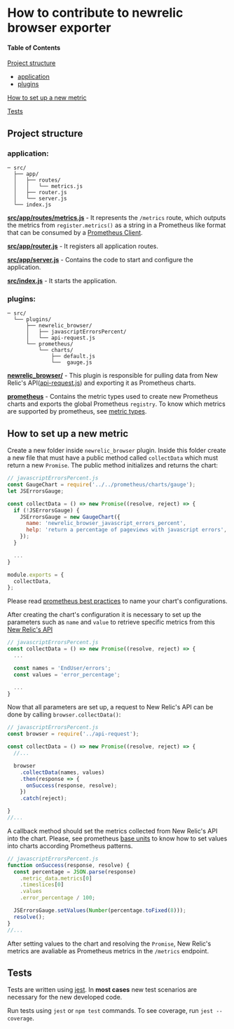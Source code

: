 # **How to contribute to newrelic browser exporter**

#### Table of Contents

[Project structure](#project-structure)
  * [application](#application)
  * [plugins](#plugins)

[How to set up a new metric](#How-to-set-up-a-new-metric)

[Tests](#tests)

## **Project structure**

### **application**:
```
─ src/
  ├── app/
  │   ├── routes/
  │   │   └── metrics.js
  │   ├── router.js
  │   └── server.js
  └── index.js
```

**[src/app/routes/metrics.js](https://github.com/ContaAzul/newrelic_browser_exporter/blob/master/src/app/routes/metrics.js)** - It represents the `/metrics` route, which outputs the metrics from `register.metrics()` as a string in a Prometheus like format that can be consumed by a [Prometheus Client](https://github.com/siimon/prom-client#register).

**[src/app/router.js](https://github.com/ContaAzul/newrelic_browser_exporter/blob/master/src/app/router.js)** - It registers all application routes.

**[src/app/server.js](https://github.com/ContaAzul/newrelic_browser_exporter/blob/master/src/app/server.js)** - Contains the code to start and configure the application.

**[src/index.js](https://github.com/ContaAzul/newrelic_browser_exporter/blob/master/src/index.js)** - It starts the application.

### **plugins**:
```
─ src/
  └── plugins/
      ├── newrelic_browser/
      │   ├── javascriptErrorsPercent/
      │   └── api-request.js
      └── prometheus/
          └── charts/
              ├── default.js
              └──  gauge.js
```

**[newrelic_browser/](https://github.com/ContaAzul/newrelic_browser_exporter/tree/master/src/plugins/newrelic_browser)** - This plugin is responsible for pulling data from New Relic's API([api-request.js](https://github.com/ContaAzul/newrelic_browser_exporter/blob/master/src/plugins/newrelic_browser/api-request.js)) and exporting it as Prometheus charts.

**[prometheus](https://github.com/ContaAzul/newrelic_browser_exporter/tree/master/src/plugins/prometheus)** - Contains the metric types used to create new Prometheus charts and exports the global Prometheus `registry`. To know which metrics are supported by prometheus, see [metric types](https://prometheus.io/docs/concepts/metric_types/).


## **How to set up a new metric**

Create a new folder inside `newrelic_browser` plugin. Inside this folder create a new file that must have a public method called `collectData` which must return a new `Promise`. The public method initializes and returns the chart:

```js
// javascriptErrorsPercent.js
const GaugeChart = require('../../prometheus/charts/gauge');
let JSErrorsGauge;

const collectData = () => new Promise((resolve, reject) => {
  if (!JSErrorsGauge) {
    JSErrorsGauge = new GaugeChart({
      name: 'newrelic_browser_javascript_errors_percent',
      help: 'return a percentage of pageviews with javascript errors',
    });
  }

  ...
}

module.exports = {
  collectData,
};
```

Please read [prometheus best practices](https://prometheus.io/docs/practices/naming/) to name your chart's configurations.

After creating the chart's configuration it is necessary to set up the parameters such as `name` and `value` to retrieve specific metrics from this [New Relic's API](https://rpm.newrelic.com/api/explore/applications/metric_data)

```js
// javascriptErrorsPercent.js
const collectData = () => new Promise((resolve, reject) => {
  ...

  const names = 'EndUser/errors';
  const values = 'error_percentage';

  ...
}
```

Now that all parameters are set up, a request to New Relic's API can be done by calling `browser.collectData()`:

```js
// javascriptErrorsPercent.js
const browser = require('../api-request');

const collectData = () => new Promise((resolve, reject) => {
  //...

  browser
    .collectData(names, values)
    .then(response => {
      onSuccess(response, resolve);
    })
    .catch(reject);

}
//...
```

A callback method should set the metrics collected from New Relic's API into the chart. Please, see prometheus [base units](https://prometheus.io/docs/practices/naming/#base-units) to know how to set values into charts according Prometheus patterns.

```js
// javascriptErrorsPercent.js
function onSuccess(response, resolve) {
  const percentage = JSON.parse(response)
    .metric_data.metrics[0]
    .timeslices[0]
    .values
    .error_percentage / 100;

  JSErrorsGauge.setValues(Number(percentage.toFixed(8)));
  resolve();
}
//...

```

After setting values to the chart and resolving the `Promise`, New Relic's metrics are avaliable as Prometheus metrics in the `/metrics` endpoint.

## **Tests**
Tests are written using [jest](https://jestjs.io/). In **most cases** new test scenarios are necessary for the new developed code.

Run tests using `jest` or `npm test` commands. To see coverage, run `jest --coverage`.
